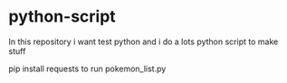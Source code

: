 # python-script
In this repository i want test python and i do a lots python script to make stuff




pip install requests to run pokemon_list.py
